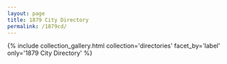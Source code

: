 ```yaml
---
layout: page
title: 1879 City Directory
permalink: /1879cd/
---
```


{% include collection_gallery.html collection='directories' facet_by='label' only='1879 City Directory' %}
